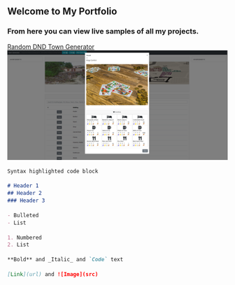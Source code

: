 ## Welcome to My Portfolio
### From here you can view live samples of all my projects.

[Random DND Town Generator](https://hoppi164.github.io/townGen/)
![Image](/images/towngen.png)





```markdown
Syntax highlighted code block

# Header 1
## Header 2
### Header 3

- Bulleted
- List

1. Numbered
2. List

**Bold** and _Italic_ and `Code` text

[Link](url) and ![Image](src)
```
